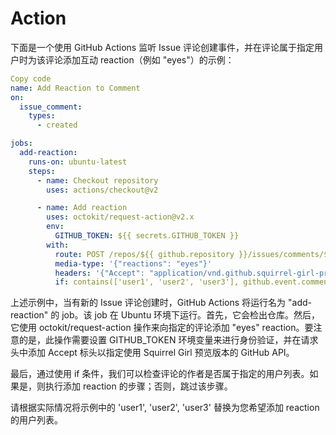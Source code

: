 # Action
下面是一个使用 GitHub Actions 监听 Issue 评论创建事件，并在评论属于指定用户时为该评论添加互动 reaction（例如 "eyes"）的示例：

```yaml
Copy code
name: Add Reaction to Comment
on:
  issue_comment:
    types:
      - created

jobs:
  add-reaction:
    runs-on: ubuntu-latest
    steps:
      - name: Checkout repository
        uses: actions/checkout@v2

      - name: Add reaction
        uses: octokit/request-action@v2.x
        env:
          GITHUB_TOKEN: ${{ secrets.GITHUB_TOKEN }}
        with:
          route: POST /repos/${{ github.repository }}/issues/comments/${{ github.event.comment.id }}/reactions
          media-type: '{"reactions": "eyes"}'
          headers: '{"Accept": "application/vnd.github.squirrel-girl-preview+json"}'
          if: contains(['user1', 'user2', 'user3'], github.event.comment.user.login)
```
上述示例中，当有新的 Issue 评论创建时，GitHub Actions 将运行名为 "add-reaction" 的 job。该 job 在 Ubuntu 环境下运行。首先，它会检出仓库。然后，它使用 octokit/request-action 操作来向指定的评论添加 "eyes" reaction。要注意的是，此操作需要设置 GITHUB_TOKEN 环境变量来进行身份验证，并在请求头中添加 Accept 标头以指定使用 Squirrel Girl 预览版本的 GitHub API。

最后，通过使用 if 条件，我们可以检查评论的作者是否属于指定的用户列表。如果是，则执行添加 reaction 的步骤；否则，跳过该步骤。

请根据实际情况将示例中的 'user1', 'user2', 'user3' 替换为您希望添加 reaction 的用户列表。
